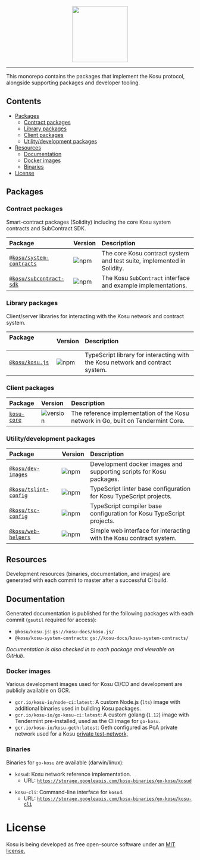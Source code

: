 <center>
    <img src="https://storage.googleapis.com/kosu-general-storage/kosu_logo.png" width="150px" >
</center>

---

This monorepo contains the packages that implement the Kosu protocol, alongside supporting packages and developer tooling.

## Contents

-   [Packages](#packages)
    -   [Contract packages](#contract-packages)
    -   [Library packages](#library-packages)
    -   [Client packages](#client-packages)
    -   [Utility/development packages](#utility-development-packages)
-   [Resources](#resources)
    -   [Documentation](#documentation)
    -   [Docker images](#docker-images)
    -   [Binaries](#binaries)
-   [License](#license)

## Packages

### Contract packages

Smart-contract packages (Solidity) including the core Kosu system contracts and SubContract SDK.

| Package &nbsp; &nbsp; &nbsp; &nbsp; &nbsp; &nbsp;            | Version                                                        | Description                                                            |
| :----------------------------------------------------------- | :------------------------------------------------------------- | :--------------------------------------------------------------------- |
| [`@kosu/system-contracts`](./packages/kosu-system-contracts) | ![npm](https://img.shields.io/npm/v/@kosu/subcontract-sdk.svg) | The core Kosu contract system and test suite, implemented in Solidity. |
| [`@kosu/subcontract-sdk`](./packages/kosu-sdk-contracts)     | ![npm](https://img.shields.io/npm/v/@kosu/subcontract-sdk.svg) | The Kosu `SubContract` interface and example implementations.          |

### Library packages

Client/server libraries for interacting with the Kosu network and contract system.

| Package &nbsp; &nbsp; &nbsp; &nbsp; &nbsp; &nbsp; | Version                                                | Description                                                                   |
| :------------------------------------------------ | :----------------------------------------------------- | :---------------------------------------------------------------------------- |
| [`@kosu/kosu.js`](./packages/kosu.js)             | ![npm](https://img.shields.io/npm/v/@kosu/kosu.js.svg) | TypeScript library for interacting with the Kosu network and contract system. |

### Client packages

| Package                           | Version                                                          | Description                                                                       |
| :-------------------------------- | :--------------------------------------------------------------- | :-------------------------------------------------------------------------------- |
| [`kosu-core`](./packages/go-kosu) | ![version](https://img.shields.io/badge/version-0.0.0-green.svg) | The reference implementation of the Kosu network in Go, built on Tendermint Core. |

### Utility/development packages

| Package &nbsp; &nbsp; &nbsp; &nbsp; &nbsp; &nbsp; | Version                                                      | Description                                                          |
| :------------------------------------------------ | :----------------------------------------------------------- | :------------------------------------------------------------------- |
| [`@kosu/dev-images`](./packages/dev-images)       | ![npm](https://img.shields.io/npm/v/@kosu/dev-images.svg)    | Development docker images and supporting scripts for Kosu packages.  |
| [`@kosu/tslint-config`](./packages/tslint-config) | ![npm](https://img.shields.io/npm/v/@kosu/tslint-config.svg) | TypeScript linter base configuration for Kosu TypeScript projects.   |
| [`@kosu/tsc-config`](./packages/tsc-config)       | ![npm](https://img.shields.io/npm/v/@kosu/tsc-config.svg)    | TypeScript compiler base configuration for Kosu TypeScript projects. |
| [`@kosu/web-helpers`](./packages/web-helpers)     | ![npm](https://img.shields.io/npm/v/@kosu/web-helpers.svg)   | Simple web interface for interacting with the Kosu contract system.  |

## Resources

Development resources (binaries, documentation, and images) are generated with each commit to master after a successful CI build.

## Documentation

Generated documentation is published for the following packages with each commit (`gsutil` required for access):

-   `@kosu/kosu.js`: `gs://kosu-docs/kosu.js/`
-   `@kosu/kosu-system-contracts`: `gs://kosu-docs/kosu-system-contracts/`

_Documentation is also checked in to each package and viewable on GitHub._

### Docker images

Various development images used for Kosu CI/CD and development are publicly available on GCR.

-   `gcr.io/kosu-io/node-ci:latest`: A custom Node.js (`lts`) image with additional binaries used in building Kosu packages.
-   `gcr.io/kosu-io/go-kosu-ci:latest`: A custom golang (`1.12`) image with Tendermint pre-installed, used as the CI image for `go-kosu`.
-   `gcr.io/kosu-io/kosu-geth:latest`: Geth configured as PoA private network used for a Kosu [private test-network,](https://github.com/ParadigmFoundation/kosu-monorepo/blob/master/packages/kosu-system-contracts/README.md)

### Binaries

Binaries for `go-kosu` are available (darwin/linux):

-   `kosud`: Kosu network reference implementation.
    -   URL: [`https://storage.googleapis.com/kosu-binaries/go-kosu/kosud`](https://storage.googleapis.com/kosu-binaries/go-kosu/kosud)

<nbsp>

-   `kosu-cli`: Command-line interface for `kosud`.
    -   URL: [`https://storage.googleapis.com/kosu-binaries/go-kosu/kosu-cli`](https://storage.googleapis.com/kosu-binaries/go-kosu/kosu-cli)

# License

Kosu is being developed as free open-source software under an [MIT license.](./LICENSE)
